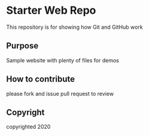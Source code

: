 # Starter Web Repo

This repository is for showing how Git and GitHub work

## Purpose

Sample website with plenty of files for demos

## How to contribute
please fork and issue pull request to review

## Copyright
copyrighted 2020
